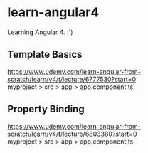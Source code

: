 # learn-angular4
Learning Angular 4. :')
  
## Template Basics  
https://www.udemy.com/learn-angular-from-scratch/learn/v4/t/lecture/6777530?start=0  
myproject > src > app > app.component.ts  
## Property Binding  
https://www.udemy.com/learn-angular-from-scratch/learn/v4/t/lecture/6803380?start=0  
myproject > src > app > app.component.ts    
